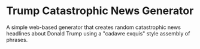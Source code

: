 # Trump Catastrophic News Generator

A simple web-based generator that creates random catastrophic news headlines about Donald Trump using a "cadavre exquis" style assembly of phrases.
